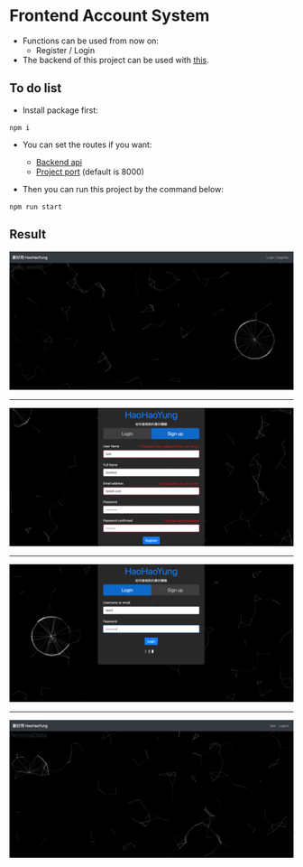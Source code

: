 # Frontend Account System  

* Functions can be used from now on:
    * Register / Login
* The backend of this project can be used with [this](https://gitlab.com/wwieo055169/nodebackend).
  
## To do list

* Install package first:
```
npm i
```

* You can set the routes if you want:
    * [Backend api](./src/controller/api_check/)
    * [Project port](./package.json) (default is 8000)  
      
* Then you can run this project by the command below:
```
npm run start
```

## Result
![test](result_present/homepage.png)
****
![](result_present/signup_page.png)
****
![](result_present/login_page.png)
****
![](result_present/login_success_page.png)
